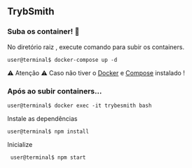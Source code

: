 ## TrybSmith

###  Suba os container!  :whale:
 
  No diretório raiz , execute comando para subir os containers.
 
 ` user@terminal$ docker-compose up -d `
 
 ⚠ Atenção ⚠ 
 Caso não tiver o [Docker](https://docs.docker.com/engine/install/) e [Compose]( https://docs.docker.com/compose/install/ ) instalado ! 
 
###  Após ao subir containers...
 
  `user@terminal$ docker exec -it trybesmith bash`
  
  Instale as dependências
  
  `user@terminal$ npm install`
  
  Inicialize 
  
  ` user@terminal$ npm start`
  
  

